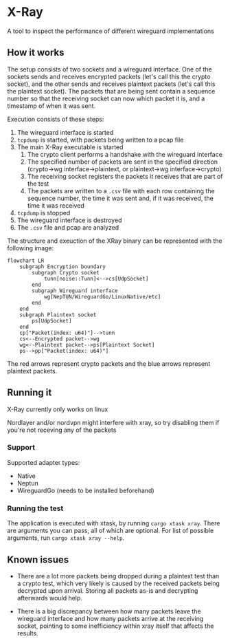 # X-Ray

A tool to inspect the performance of different wireguard implementations

## How it works

The setup consists of two sockets and a wireguard interface. One of the sockets sends and receives encrypted packets (let's call this the crypto socket), and the other sends and receives plaintext packets (let's call this the plaintext socket). The packets that are being sent contain a sequence number so that the receiving socket can now which packet it is, and a timestamp of when it was sent. 

Execution consists of these steps:
1. The wireguard interface is started
2. `tcpdump` is started, with packets being written to a pcap file
3. The main X-Ray executable is started
    1. The crypto client performs a handshake with the wireguard interface
    2. The specified number of packets are sent in the specified direction (crypto->wg interface->plaintext, or plaintext->wg interface->crypto)
    3. The receiving socket registers the packets it receives that are part of the test
    4. The packets are written to a `.csv` file with each row containing the sequence number, the time it was sent and, if it was received, the time it was received
4. `tcpdump` is stopped
5. The wireguard interface is destroyed
6. The `.csv` file and pcap are analyzed

The structure and exeuction of the XRay binary can be represented with the following image:

```mermaid
flowchart LR
    subgraph Encryption boundary
        subgraph Crypto socket
            tunn[noise::Tunn]<-->cs[UdpSocket]
        end
        subgraph Wireguard interface
            wg[NepTUN/WireguardGo/LinuxNative/etc]
        end
    end
    subgraph Plaintext socket
        ps[UdpSocket]
    end
    cp["Packet(index: u64)"]-->tunn
    cs<--Encrypted packet-->wg
    wg<--Plaintext packet-->ps[Plaintext Socket]
    ps-->pp["Packet(index: u64)"]
```

The red arrows represent crypto packets and the blue arrows represent plaintext packets.

## Running it

X-Ray currently only works on linux

Nordlayer and/or nordvpn might interfere with xray, so try disabling them if you're not receving any of the packets

### Support

Supported adapter types:
- Native
- Neptun
- WireguardGo (needs to be installed beforehand)

### Running the test

The application is executed with xtask, by running `cargo xtask xray`. There are arguments you can pass, all of which are optional. For list of possible arguments, run `cargo xtask xray --help`.

## Known issues

- There are a lot more packets being dropped during a plaintext test than a crypto test, which very likely is caused by the received packets being decrypted upon arrival. Storing all packets as-is and decrypting afterwards would help.

- There is a big discrepancy between how many packets leave the wireguard interface and how many packets arrive at the receiving socket, pointing to some inefficiency within xray itself that affects the results.
